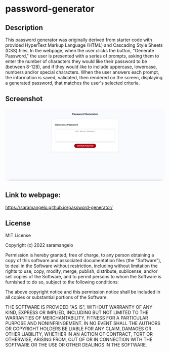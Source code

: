 # password-generator

## Description

This password generator was originally derived from starter code with provided HyperText Markup Language (HTML) and Cascading Style Sheets (CSS) files. In the webpage, when the user clicks the button, "Generate Password," the user is presented with a series of prompts, asking them to enter the number of characters they would like their password to be (between 8-128), and if they would like to include uppercase, lowercase, numbers and/or special characters. When the user answers each prompt, the information is saved, validated, then rendered on the screen, displaying a generated password, that matches the user's selected criteria.

## Screenshot

![password-gen-ss.png](./02-Challenge/Assets/password-gen-ss.png)

## Link to webpage:

https://saramangelo.github.io/password-generator/

## License

MIT License

Copyright (c) 2022 saramangelo

Permission is hereby granted, free of charge, to any person obtaining a copy
of this software and associated documentation files (the "Software"), to deal
in the Software without restriction, including without limitation the rights
to use, copy, modify, merge, publish, distribute, sublicense, and/or sell
copies of the Software, and to permit persons to whom the Software is
furnished to do so, subject to the following conditions:

The above copyright notice and this permission notice shall be included in all
copies or substantial portions of the Software.

THE SOFTWARE IS PROVIDED "AS IS", WITHOUT WARRANTY OF ANY KIND, EXPRESS OR
IMPLIED, INCLUDING BUT NOT LIMITED TO THE WARRANTIES OF MERCHANTABILITY,
FITNESS FOR A PARTICULAR PURPOSE AND NONINFRINGEMENT. IN NO EVENT SHALL THE
AUTHORS OR COPYRIGHT HOLDERS BE LIABLE FOR ANY CLAIM, DAMAGES OR OTHER
LIABILITY, WHETHER IN AN ACTION OF CONTRACT, TORT OR OTHERWISE, ARISING FROM,
OUT OF OR IN CONNECTION WITH THE SOFTWARE OR THE USE OR OTHER DEALINGS IN THE
SOFTWARE.
